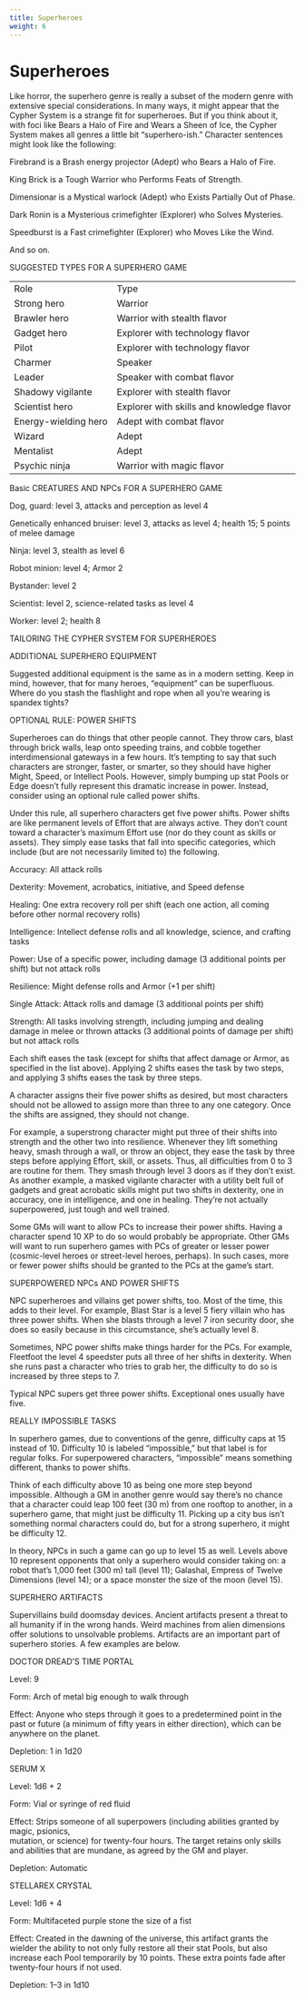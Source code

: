 ```yaml
---
title: Superheroes
weight: 6
---
```


# Superheroes

Like horror, the superhero genre is really a subset of the modern genre with extensive special considerations. In many ways, it might appear that the Cypher System is a strange fit for superheroes. But if you think about it, with foci like Bears a Halo of Fire and Wears a Sheen of Ice, the Cypher System makes all genres a little bit “superhero-ish.” Character sentences might look like the following:

Firebrand is a Brash energy projector (Adept) who Bears a Halo of Fire.

King Brick is a Tough Warrior who Performs Feats of Strength.

Dimensionar is a Mystical warlock (Adept) who Exists Partially Out of Phase.

Dark Ronin is a Mysterious crimefighter (Explorer) who Solves Mysteries.

Speedburst is a Fast crimefighter (Explorer) who Moves Like the Wind.

And so on.

SUGGESTED TYPES FOR A SUPERHERO GAME

|                      |                                           |
|----------------------|-------------------------------------------|
| Role                 | Type                                      |
| Strong hero          | Warrior                                   |
| Brawler hero         | Warrior with stealth flavor               |
| Gadget hero          | Explorer with technology flavor           |
| Pilot                | Explorer with technology flavor           |
| Charmer              | Speaker                                   |
| Leader               | Speaker with combat flavor                |
| Shadowy vigilante    | Explorer with stealth flavor              |
| Scientist hero       | Explorer with skills and knowledge flavor |
| Energy-wielding hero | Adept with combat flavor                  |
| Wizard               | Adept                                     |
| Mentalist            | Adept                                     |
| Psychic ninja        | Warrior with magic flavor                 |

Basic CREATURES AND NPCs FOR A SUPERHERO GAME

Dog, guard: level 3, attacks and perception as level 4

Genetically enhanced bruiser: level 3, attacks as level 4; health 15; 5 points of melee damage

Ninja: level 3, stealth as level 6

Robot minion: level 4; Armor 2

Bystander: level 2

Scientist: level 2, science-related tasks as level 4

Worker: level 2; health 8

TAILORING THE CYPHER SYSTEM FOR SUPERHEROES

ADDITIONAL SUPERHERO EQUIPMENT

Suggested additional equipment is the same as in a modern setting. Keep in mind, however, that for many heroes, “equipment” can be superfluous. Where do you stash the flashlight and rope when all you’re wearing is spandex tights?

OPTIONAL RULE: POWER SHIFTS

Superheroes can do things that other people cannot. They throw cars, blast through brick walls, leap onto speeding trains, and cobble together interdimensional gateways in a few hours. It’s tempting to say that such characters are stronger, faster, or smarter, so they should have higher Might, Speed, or Intellect Pools. However, simply bumping up stat Pools or Edge doesn’t fully represent this dramatic increase in power. Instead, consider using an optional rule called power shifts.

Under this rule, all superhero characters get five power shifts. Power shifts are like permanent levels of Effort that are always active. They don’t count toward a character’s maximum Effort use (nor do they count as skills or assets). They simply ease tasks that fall into specific categories, which include (but are not necessarily limited to) the following.

Accuracy: All attack rolls

Dexterity: Movement, acrobatics, initiative, and Speed defense

Healing: One extra recovery roll per shift (each one action, all coming before other normal recovery rolls)

Intelligence: Intellect defense rolls and all knowledge, science, and crafting tasks

Power: Use of a specific power, including damage (3 additional points per shift) but not attack rolls

Resilience: Might defense rolls and Armor (+1 per shift)

Single Attack: Attack rolls and damage (3 additional points per shift)

Strength: All tasks involving strength, including jumping and dealing damage in melee or thrown attacks (3 additional points of damage per shift) but not attack rolls

Each shift eases the task (except for shifts that affect damage or Armor, as specified in the list above). Applying 2 shifts eases the task by two steps, and applying 3 shifts eases the task by three steps.

A character assigns their five power shifts as desired, but most characters should not be allowed to assign more than three to any one category. Once the shifts are assigned, they should not change.

For example, a superstrong character might put three of their shifts into strength and the other two into resilience. Whenever they lift something heavy, smash through a wall, or throw an object, they ease the task by three steps before applying Effort, skill, or assets. Thus, all difficulties from 0 to 3 are routine for them. They smash through level 3 doors as if they don’t exist. As another example, a masked vigilante character with a utility belt full of gadgets and great acrobatic skills might put two shifts in dexterity, one in accuracy, one in intelligence, and one in healing. They’re not actually superpowered, just tough and well trained.

Some GMs will want to allow PCs to increase their power shifts. Having a character spend 10 XP to do so would probably be appropriate. Other GMs will want to run superhero games with PCs of greater or lesser power (cosmic-level heroes or street-level heroes, perhaps). In such cases, more or fewer power shifts should be granted to the PCs at the game’s start.

SUPERPOWERED NPCs AND POWER SHIFTS

NPC superheroes and villains get power shifts, too. Most of the time, this adds to their level. For example, Blast Star is a level 5 fiery villain who has three power shifts. When she blasts through a level 7 iron security door, she does so easily because in this circumstance, she’s actually level 8.

Sometimes, NPC power shifts make things harder for the PCs. For example, Fleetfoot the level 4 speedster puts all three of her shifts in dexterity. When she runs past a character who tries to grab her, the difficulty to do so is increased by three steps to 7.

Typical NPC supers get three power shifts. Exceptional ones usually have five.

REALLY IMPOSSIBLE TASKS

In superhero games, due to conventions of the genre, difficulty caps at 15 instead of 10. Difficulty 10 is labeled “impossible,” but that label is for regular folks. For superpowered characters, “impossible” means something different, thanks to power shifts.

Think of each difficulty above 10 as being one more step beyond impossible. Although a GM in another genre would say there’s no chance that a character could leap 100 feet (30 m) from one rooftop to another, in a superhero game, that might just be difficulty 11. Picking up a city bus isn’t something normal characters could do, but for a strong superhero, it might be difficulty 12.

In theory, NPCs in such a game can go up to level 15 as well. Levels above 10 represent opponents that only a superhero would consider taking on: a robot that’s 1,000 feet (300 m) tall (level 11); Galashal, Empress of Twelve Dimensions (level 14); or a space monster the size of the moon (level 15).

SUPERHERO ARTIFACTS

Supervillains build doomsday devices. Ancient artifacts present a threat to all humanity if in the wrong hands. Weird machines from alien dimensions offer solutions to unsolvable problems. Artifacts are an important part of superhero stories. A few examples are below.

DOCTOR DREAD’S TIME PORTAL

Level: 9

Form: Arch of metal big enough to walk through

Effect: Anyone who steps through it goes to a predetermined point in the past or future (a minimum of fifty years in either direction), which can be anywhere on the planet.

Depletion: 1 in 1d20

SERUM X

Level: 1d6 + 2

Form: Vial or syringe of red fluid

Effect: Strips someone of all superpowers (including abilities granted by magic, psionics,  
mutation, or science) for twenty-four hours. The target retains only skills and abilities that are mundane, as agreed by the GM and player.

Depletion: Automatic

STELLAREX CRYSTAL

Level: 1d6 + 4

Form: Multifaceted purple stone the size of a fist

Effect: Created in the dawning of the universe, this artifact grants the wielder the ability to not only fully restore all their stat Pools, but also increase each Pool temporarily by 10 points. These extra points fade after  
twenty-four hours if not used.

Depletion: 1–3 in 1d10
